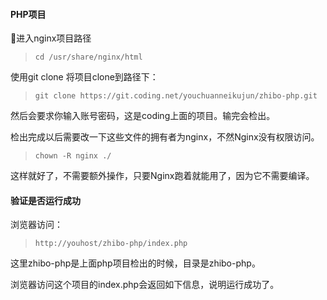 #### PHP项目

进入nginx项目路径

> ```
> cd /usr/share/nginx/html
> ```

使用git clone 将项目clone到路径下：

> ```
> git clone https://git.coding.net/youchuanneikujun/zhibo-php.git
> ```

然后会要求你输入账号密码，这是coding上面的项目。输完会检出。

检出完成以后需要改一下这些文件的拥有者为nginx，不然Nginx没有权限访问。

> ```
> chown -R nginx ./
> ```

这样就好了，不需要额外操作，只要Nginx跑着就能用了，因为它不需要编译。



#### 验证是否运行成功

浏览器访问：

> ```
> http://youhost/zhibo-php/index.php
> ```

这里zhibo-php是上面php项目检出的时候，目录是zhibo-php。

浏览器访问这个项目的index.php会返回如下信息，说明运行成功了。

>



